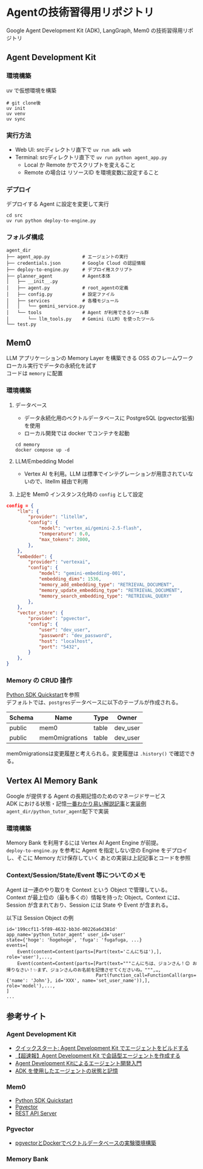 # Agentの技術習得用リポジトリ
Google Agent Development Kit (ADK), LangGraph, Mem0 の技術習得用リポジトリ

## Agent Development Kit
### 環境構築
uv で仮想環境を構築
```
# git clone後
uv init
uv venv
uv sync
```

### 実行方法
- Web UI: srcディレクトリ直下で `uv run adk web`   
- Terminal: srcディレクトリ直下で `uv run python agent_app.py`   
    - Local か Remote かでスクリプトを変えること
    - Remote の場合は リソースID を環境変数に設定すること

### デプロイ
デプロイする Agent に設定を変更して実行
```
cd src
uv run python deploy-to-engine.py 
```

### フォルダ構成
```
agent_dir
├── agent_app.py            # エージェントの実行
├── credentials.json        # Google Cloud の認証情報
├── deploy-to-engine.py     # デプロイ用スクリプト
├── planner_agent           # Agent本体
│   ├── __init__.py
│   ├── agent.py            # root_agentの定義
│   ├── config.py           # 設定ファイル
│   ├── services            # 各種モジュール
│   │   └── gemini_service.py
│   └── tools               # Agent が利用できるツール群
│       └── llm_tools.py    # Gemini (LLM) を使ったツール
└── test.py
```

## Mem0
LLM アプリケーションの Memory Layer を構築できる OSS のフレームワーク  
ローカル実行でデータの永続化を試す  
コードは `memory` に配置

### 環境構築
1. データベース
    - データ永続化用のベクトルデータベースに PostgreSQL (pgvector拡張) を使用  
    - ローカル開発では docker でコンテナを起動
    ```
    cd memory
    docker compose up -d
    ```

2. LLM/Embedding Model
    - Vertex AI を利用。LLM は標準でインテグレーションが用意されていないので、litellm 経由で利用

3. 上記を Mem0 インスタンス化時の `config` として設定
```json
config = {
    "llm": {
        "provider": "litellm",
        "config": {
            "model": "vertex_ai/gemini-2.5-flash",
            "temperature": 0.0,
            "max_tokens": 2000,
        },
    },
    "embedder": {
        "provider": "vertexai",
        "config": {
            "model": "gemini-embedding-001",
            "embedding_dims": 1536,
            "memory_add_embedding_type": "RETRIEVAL_DOCUMENT",
            "memory_update_embedding_type": "RETRIEVAL_DOCUMENT",
            "memory_search_embedding_type": "RETRIEVAL_QUERY"
        },
    },
    "vector_store": {
        "provider": "pgvector",
        "config": {
            "user": "dev_user",
            "password": "dev_password",
            "host": "localhost",
            "port": "5432",
        }
    },
}
```

### Memory の CRUD 操作
[Python SDK Quickstart](https://docs.mem0.ai/open-source/python-quickstart#advanced)を参照  
デフォルトでは、`postgres`データベースに以下のテーブルが作成される。

| Schema | Name           | Type  | Owner    |
|--------|----------------|-------|----------|
| public | mem0           | table | dev_user |
| public | mem0migrations | table | dev_user |

mem0migrationsは変更履歴と考えられる。変更履歴は `.history()` で確認できる。

## Vertex AI Memory Bank 
Google が提供する Agent の長期記憶のためのマネージドサービス  
ADK における状態・記憶[一番わかり易い解説記事](https://cloud.google.com/blog/ja/topics/developers-practitioners/remember-this-agent-state-and-memory-with-adk)と[実装例](https://github.com/GoogleCloudPlatform/devrel-demos/tree/main/ai-ml/python-tutor)  
`agent_dir/python_tutor_agent`配下で実装

### 環境構築
Memory Bank を利用するには Vertex AI Agent Engine が前提。  
`deploy-to-engine.py` を参考に Agent を指定しない空の Engine をデプロイし、そこに Memory だけ保存していく
あとの実装は上記記事とコードを参照

### Context/Session/State/Event 等についてのメモ
Agent は一連のやり取りを Context という Object で管理している。  
Context が最上位の（最も多くの）情報を持った Object。Context には、Session が含まれており、Session には State や Event が含まれる。  

以下は Session Object の例
```
id='199ccf11-5f89-4632-bb3d-00226a6d381d' app_name='python_tutor_agent' user_id='user' 
state={'hoge': 'hogehoge', 'fuga': 'fugafuga, ...} 
events=[
    Event(content=Content(parts=[Part(text='こんにちは'),], role='user'),...,
    Event(content=Content(parts=[Part(text="""こんにちは、ジョンさん！😊 お帰りなさい！✨まず、ジョンさんのお名前を記憶させてくださいね。""",…,
                                 Part(function_call=FunctionCall(args={'name': 'John'}, id='XXX', name='set_user_name')),], role='model'),...,
]
...
```

## 参考サイト
### Agent Development Kit
- [クイックスタート: Agent Development Kit でエージェントをビルドする](https://cloud.google.com/vertex-ai/generative-ai/docs/agent-development-kit/quickstart?hl=ja)
- [【超速報】Agent Development Kit で会話型エージェントを作成する](https://zenn.dev/google_cloud_jp/articles/1b1cbd5318bdfe)
- [Agent Development Kitによるエージェント開発入門](https://speakerdeck.com/enakai00/agent-development-kit-niyoruezientokai-fa-ru-men) 
- [ADK を使用したエージェントの状態と記憶](https://cloud.google.com/blog/ja/topics/developers-practitioners/remember-this-agent-state-and-memory-with-adk)

### Mem0
- [Python SDK Quickstart](https://docs.mem0.ai/open-source/python-quickstart#advanced)
- [Pgvector](https://docs.mem0.ai/components/vectordbs/dbs/pgvector)
- [REST API Server](https://docs.mem0.ai/open-source/features/rest-api#pull-from-docker-hub)

### Pgvector
- [pgvectorとDockerでベクトルデータベースの実験環境構築](https://takumi-oda.com/blog/2025/04/27/post-4500/)

### Memory Bank